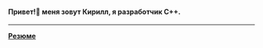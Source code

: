 #### Привет!👋 меня зовут Кирилл, я разработчик C++.
____
[__Резюме__](https://hh.ru/applicant/resumes/view?resume=a9ac5d23ff0287c9240039ed1f355a63756564)

<!--
**Stangar999/Stangar999** is a ✨ _special_ ✨ repository because its `README.md` (this file) appears on your GitHub profile.

Here are some ideas to get you started:

- 🔭 I’m currently working on ...
- 🌱 I’m currently learning ...
- 👯 I’m looking to collaborate on ...
- 🤔 I’m looking for help with ...
- 💬 Ask me about ...
- 📫 How to reach me: ...
- 😄 Pronouns: ...
- ⚡ Fun fact: ...
-->
